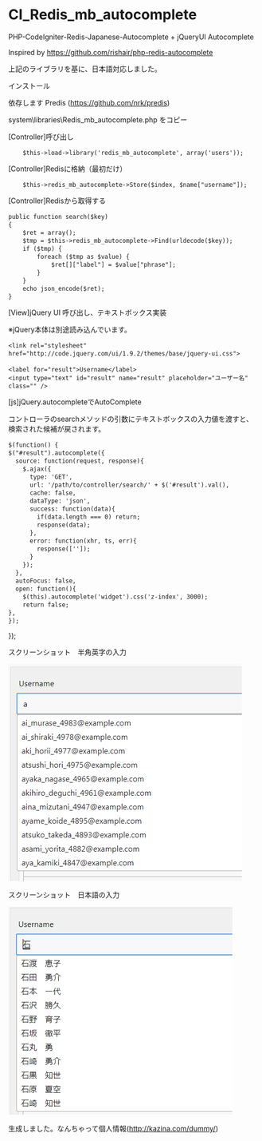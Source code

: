 # CI_Redis_mb_autocomplete

PHP-CodeIgniter-Redis-Japanese-Autocomplete + jQueryUI Autocomplete

Inspired by https://github.com/rishair/php-redis-autocomplete

上記のライブラリを基に、日本語対応しました。

 インストール

依存します Predis (https://github.com/nrk/predis)

system\libraries\Redis_mb_autocomplete.php をコピー

 [Controller]呼び出し

        $this->load->library('redis_mb_autocomplete', array('users'));

 [Controller]Redisに格納（最初だけ）

        $this->redis_mb_autocomplete->Store($index, $name["username"]);
        
  [Controller]Redisから取得する

    public function search($key)
    {
        $ret = array();
        $tmp = $this->redis_mb_autocomplete->Find(urldecode($key));
        if ($tmp) {
            foreach ($tmp as $value) {
                $ret[]["label"] = $value["phrase"];
            }
        }
        echo json_encode($ret);
    }
    
   [View]jQuery UI 呼び出し、テキストボックス実装
   
   ※jQuery本体は別途読み込んでいます。
   
    <link rel="stylesheet" href="http://code.jquery.com/ui/1.9.2/themes/base/jquery-ui.css">
     
    <label for="result">Username</label>
    <input type="text" id="result" name="result" placeholder="ユーザー名" class="" />

    
   [js]jQuery.autocompleteでAutoComplete
   
   コントローラのsearchメソッドの引数にテキストボックスの入力値を渡すと、検索された候補が戻されます。
    
    $(function() {
    $("#result").autocomplete({
      source: function(request, response){
        $.ajax({
          type: 'GET',
          url: '/path/to/controller/search/' + $('#result').val(),
          cache: false,
          dataType: 'json',
          success: function(data){
            if(data.length === 0) return;
            response(data);
          },
          error: function(xhr, ts, err){
            response(['']);
          }
        });
      },
      autoFocus: false,
      open: function(){
        $(this).autocomplete('widget').css('z-index', 3000);
        return false;
    },
    });
  });
  
 スクリーンショット　半角英字の入力
  
  ![スクリーンショット](https://github.com/yuzuk/CI_Redis_mb_autocomplete/blob/Images/capture_1.png "半角英字")
  
 スクリーンショット　日本語の入力
  
  ![スクリーンショット](https://github.com/yuzuk/CI_Redis_mb_autocomplete/blob/Images/capture_2.png "半角英字")

  生成しました。なんちゃって個人情報(http://kazina.com/dummy/)
